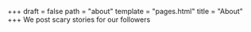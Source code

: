 +++
draft = false
path = "about"
template = "pages.html"
title = "About"
+++
We post scary stories for our followers
